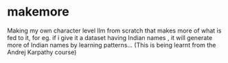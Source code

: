 # makemore
Making my own character level llm from scratch that makes more of what is fed to it, for eg. if i give it a dataset having Indian names , it will generate more of Indian names by learning patterns... (This is being learnt from the Andrej Karpathy course)
